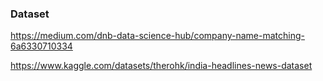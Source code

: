 ### Dataset


https://medium.com/dnb-data-science-hub/company-name-matching-6a6330710334

https://www.kaggle.com/datasets/therohk/india-headlines-news-dataset